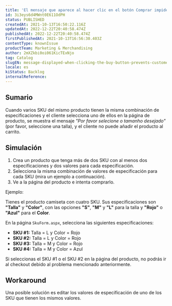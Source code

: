 ```yaml
---
title: 'El mensaje que aparece al hacer clic en el botón Comprar impide que los clientes continúen con la compra'
id: 3i3eys6d4MWnt0E611OdPH
status: PUBLISHED
createdAt: 2021-10-13T16:50:22.116Z
updatedAt: 2022-12-22T20:40:58.474Z
publishedAt: 2022-12-22T20:40:58.474Z
firstPublishedAt: 2021-10-13T16:56:30.403Z
contentType: knownIssue
productTeam: Marketing & Merchandising
author: 2mXZkbi0oi061KicTExNjo
tag: Catalog
slugEN: message-displayed-when-clicking-the-buy-button-prevents-customers-from-proceeding-with-the-purchase
locale: es
kiStatus: Backlog
internalReference: 
---
```


## Sumario

Cuando varios SKU del mismo producto tienen la misma combinación de especificaciones y el cliente selecciona uno de ellos en la página de producto, se muestra el mensaje _"Por favor selecione o tamanho desejado"_ (por favor, seleccione una talla), y el cliente no puede añadir el producto al carrito.

## Simulación

1. Crea un producto que tenga más de dos SKU con al menos dos especificaciones y dos valores para cada especificación.
2. Selecciona la misma combinación de valores de especificación para cada SKU (mira un ejemplo a continuación).
3. Ve a la página del producto e intenta comprarlo. 

Ejemplo: 

Tienes el producto camiseta con cuatro SKU. Sus especificaciones son **"Talla"** y **"Color"**, con las opciones **"S"**, **"M"** y **"L"** para la talla y **"Rojo"** o **"Azul"** para el **Color**. 

En la página `SkuForm.aspx`, selecciona las siguientes especificaciones:

- **SKU #1:** Talla = L y Color = Rojo
- **SKU #2:** Talla = L y Color = Rojo
- **SKU #3:** Talla = M y Color = Rojo
- **SKU #4:** Talla = M y Color = Azul 

Si seleccionas el SKU #1 o el SKU #2 en la página del producto, no podrás ir al checkout debido al problema mencionado anteriormente.

## Workaround

Una posible solución es editar los valores de especificación de uno de los SKU que tienen los mismos valores.

